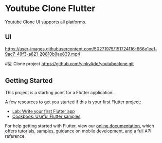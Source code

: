 # Youtube Clone Flutter

Youtube Clone UI supports all platforms.

## UI

https://user-images.githubusercontent.com/50271975/151724116-866e1eef-9ac7-49f3-a821-20810b0ae839.mp4

#💻 Clone project 
https://github.com/yinkyAde/youtubeclone.git

## Getting Started

This project is a starting point for a Flutter application.

A few resources to get you started if this is your first Flutter project:

- [Lab: Write your first Flutter app](https://flutter.dev/docs/get-started/codelab)
- [Cookbook: Useful Flutter samples](https://flutter.dev/docs/cookbook)

For help getting started with Flutter, view our
[online documentation](https://flutter.dev/docs), which offers tutorials,
samples, guidance on mobile development, and a full API reference.
